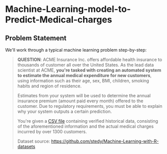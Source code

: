 # Machine-Learning-model-to-Predict-Medical-charges
## Problem Statement

We'll work through a typical machine learning problem step-by-step:


> **QUESTION**: ACME Insurance Inc. offers affordable health insurance to thousands of customer all over the United States. As the lead data scientist at ACME, **you're tasked with creating an automated system to estimate the annual medical expenditure for new customers**, using information such as their age, sex, BMI, children, smoking habits and region of residence. 
>
> Estimates from your system will be used to determine the annual insurance premium (amount paid every month) offered to the customer. Due to regulatory requirements, you must be able to explain why your system outputs a certain prediction.
> 
> You're given a [CSV file](https://raw.githubusercontent.com/JovianML/opendatasets/master/data/medical-charges.csv) containing verified historical data, consisting of the aforementioned information and the actual medical charges incurred by over 1300 customers. 
>
> Dataset source: https://github.com/stedy/Machine-Learning-with-R-datasets
